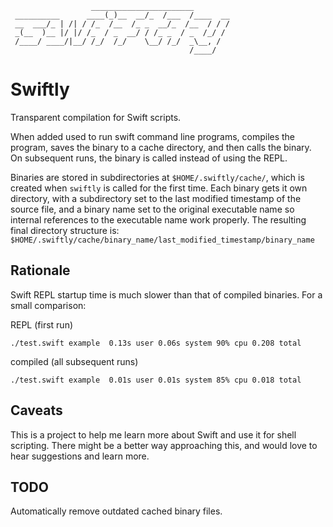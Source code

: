                       _______________________
     __________      ____(_)__  __/_  /___  /____  __
     __  ___/_ | /| / /_  /__  /_ _  __/_  /__  / / /
     _(__  )__ |/ |/ /_  / _  __/ / /_ _  / _  /_/ /
     /____/ ____/|__/ /_/  /_/    \__/ /_/  _\__, /
                                            /____/

# Swiftly

Transparent compilation for Swift scripts.

When added used to run swift command line programs, compiles the program, saves
the binary to a cache directory, and then calls the binary. On subsequent runs,
the binary is called instead of using the REPL.

Binaries are stored in subdirectories at `$HOME/.swiftly/cache/`, which is
created when `swiftly` is called for the first time. Each binary gets it
own directory, with a subdirectory set to the last modified timestamp of the
source file, and a binary name set to the original executable name so
internal references to the executable name work properly. The resulting final
directory structure is:
  `$HOME/.swiftly/cache/binary_name/last_modified_timestamp/binary_name`

## Rationale

Swift REPL startup time is much slower than that of compiled binaries.
For a small comparison:

REPL (first run)

    ./test.swift example  0.13s user 0.06s system 90% cpu 0.208 total

compiled (all subsequent runs)

    ./test.swift example  0.01s user 0.01s system 85% cpu 0.018 total

## Caveats

This is a project to help me learn more about Swift and use it for shell
scripting. There might be a better way approaching this, and would love to
hear suggestions and learn more.

## TODO

Automatically remove outdated cached binary files.
